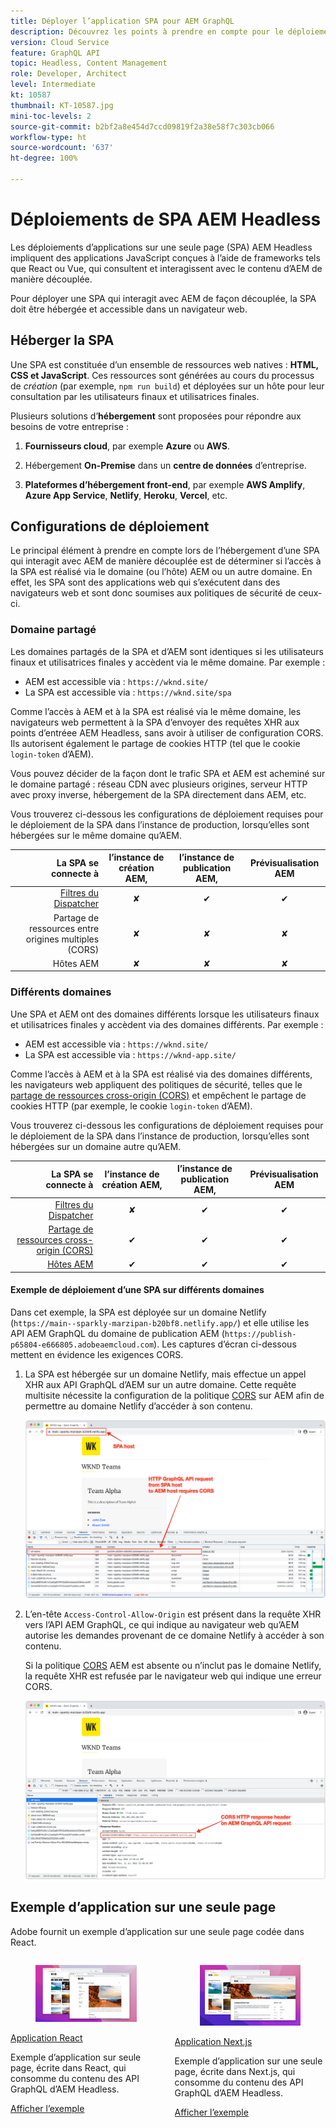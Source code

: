 ```yaml
---
title: Déployer l’application SPA pour AEM GraphQL
description: Découvrez les points à prendre en compte pour le déploiement d’applications à page unique (SPA) AEM Headless.
version: Cloud Service
feature: GraphQL API
topic: Headless, Content Management
role: Developer, Architect
level: Intermediate
kt: 10587
thumbnail: KT-10587.jpg
mini-toc-levels: 2
source-git-commit: b2bf2a8e454d7ccd09819f2a38e58f7c303cb066
workflow-type: ht
source-wordcount: '637'
ht-degree: 100%

---
```



# Déploiements de SPA AEM Headless

Les déploiements d’applications sur une seule page (SPA) AEM Headless impliquent des applications JavaScript conçues à l’aide de frameworks tels que React ou Vue, qui consultent et interagissent avec le contenu d’AEM de manière découplée.

Pour déployer une SPA qui interagit avec AEM de façon découplée, la SPA doit être hébergée et accessible dans un navigateur web.

## Héberger la SPA

Une SPA est constituée d’un ensemble de ressources web natives : **HTML, CSS et JavaScript**. Ces ressources sont générées au cours du processus de _création_ (par exemple, `npm run build`) et déployées sur un hôte pour leur consultation par les utilisateurs finaux et utilisatrices finales.

Plusieurs solutions d’**hébergement** sont proposées pour répondre aux besoins de votre entreprise :

1. **Fournisseurs cloud**, par exemple **Azure** ou **AWS**.

2. Hébergement **On-Premise** dans un **centre de données** d’entreprise.

3. **Plateformes d’hébergement front-end**, par exemple **AWS Amplify**, **Azure App Service**, **Netlify**, **Heroku**, **Vercel**, etc.

## Configurations de déploiement

Le principal élément à prendre en compte lors de l’hébergement d’une SPA qui interagit avec AEM de manière découplée est de déterminer si l’accès à la SPA est réalisé via le domaine (ou l’hôte) AEM ou un autre domaine.  En effet, les SPA sont des applications web qui s’exécutent dans des navigateurs web et sont donc soumises aux politiques de sécurité de ceux-ci.

### Domaine partagé

Les domaines partagés de la SPA et d’AEM sont identiques si les utilisateurs finaux et utilisatrices finales y accèdent via le même domaine. Par exemple :

+ AEM est accessible via : `https://wknd.site/`
+ La SPA est accessible via : `https://wknd.site/spa`

Comme l’accès à AEM et à la SPA est réalisé via le même domaine, les navigateurs web permettent à la SPA d’envoyer des requêtes XHR aux points d’entréee AEM Headless, sans avoir à utiliser de configuration CORS. Ils autorisent également le partage de cookies HTTP (tel que le cookie `login-token` d’AEM).

Vous pouvez décider de la façon dont le trafic SPA et AEM est acheminé sur le domaine partagé : réseau CDN avec plusieurs origines, serveur HTTP avec proxy inverse, hébergement de la SPA directement dans AEM, etc.

Vous trouverez ci-dessous les configurations de déploiement requises pour le déploiement de la SPA dans l’instance de production, lorsqu’elles sont hébergées sur le même domaine qu’AEM.

| La SPA se connecte à | l’instance de création AEM, | l’instance de publication AEM, | Prévisualisation AEM |
|---------------------------------------------------:|:----------:|:-----------:|:-----------:|
| [Filtres du Dispatcher](./configurations/dispatcher-filters.md) | ✘ | ✔ | ✔ |
| Partage de ressources entre origines multiples (CORS) | ✘ | ✘ | ✘ |
| Hôtes AEM | ✘ | ✘ | ✘ |

### Différents domaines

Une SPA et AEM ont des domaines différents lorsque les utilisateurs finaux et utilisatrices finales y accèdent via des domaines différents. Par exemple :

+ AEM est accessible via : `https://wknd.site/`
+ La SPA est accessible via : `https://wknd-app.site/`

Comme l’accès à AEM et à la SPA est réalisé via des domaines différents, les navigateurs web appliquent des politiques de sécurité, telles que le [partage de ressources cross-origin (CORS)](./configurations/cors.md) et empêchent le partage de cookies HTTP (par exemple, le cookie `login-token` d’AEM).

Vous trouverez ci-dessous les configurations de déploiement requises pour le déploiement de la SPA dans l’instance de production, lorsqu’elles sont hébergées sur un domaine autre qu’AEM.

| La SPA se connecte à | l’instance de création AEM, | l’instance de publication AEM, | Prévisualisation AEM |
|---------------------------------------------------:|:----------:|:-----------:|:-----------:|
| [Filtres du Dispatcher](./configurations/dispatcher-filters.md) | ✘ | ✔ | ✔ |
| [Partage de ressources cross-origin (CORS)](./configurations/cors.md) | ✔ | ✔ | ✔ |
| [Hôtes AEM](./configurations/aem-hosts.md) | ✔ | ✔ | ✔ |

#### Exemple de déploiement d’une SPA sur différents domaines

Dans cet exemple, la SPA est déployée sur un domaine Netlify (`https://main--sparkly-marzipan-b20bf8.netlify.app/`) et elle utilise les API AEM GraphQL du domaine de publication AEM (`https://publish-p65804-e666805.adobeaemcloud.com`). Les captures d’écran ci-dessous mettent en évidence les exigences CORS.

1. La SPA est hébergée sur un domaine Netlify, mais effectue un appel XHR aux API GraphQL d’AEM sur un autre domaine. Cette requête multisite nécessite la configuration de la politique [CORS](./configurations/cors.md) sur AEM afin de permettre au domaine Netlify d’accéder à son contenu.

   ![Requête SPA à partir des hôtes SPA et AEM ](assets/spa/cors-requirement.png)

2. L’en-tête `Access-Control-Allow-Origin` est présent dans la requête XHR vers l’API AEM GraphQL, ce qui indique au navigateur web qu’AEM autorise les demandes provenant de ce domaine Netlify à accéder à son contenu.

   Si la politique [CORS](./configurations/cors.md) AEM est absente ou n’inclut pas le domaine Netlify, la requête XHR est refusée par le navigateur web qui indique une erreur CORS.

   ![En-tête de réponse CORS de l’API AEM GraphQL](assets/spa/cors-response-headers.png)

## Exemple d’application sur une seule page

Adobe fournit un exemple d’application sur une seule page codée dans React.

<div class="columns is-multiline">
<!-- React app -->
<div class="column is-half-tablet is-half-desktop is-one-third-widescreen" aria-label="React app" tabindex="0">
   <div class="card">
       <div class="card-image">
           <figure class="image is-16by9">
               <a href="../example-apps/react-app.md" title="Application React" tabindex="-1">
                   <img class="is-bordered-r-small" src="../example-apps/assets/react-app/react-app-card.png" alt="Application React">
               </a>
           </figure>
       </div>
       <div class="card-content is-padded-small">
           <div class="content">
               <p class="headline is-size-6 has-text-weight-bold"><a href="../example-apps/react-app.md" title="Application React">Application React</a></p>
               <p class="is-size-6">Exemple d’application sur seule page, écrite dans React, qui consomme du contenu des API GraphQL d’AEM Headless.</p>
               <a href="../example-apps/react-app.md" class="spectrum-Button spectrum-Button--outline spectrum-Button--primary spectrum-Button--sizeM">
                   <span class="spectrum-Button-label has-no-wrap has-text-weight-bold">Afficher l’exemple</span>
               </a>
           </div>
       </div>
   </div>
</div>
<!-- Next.js app -->
<div class="column is-half-tablet is-half-desktop is-one-third-widescreen" aria-label="Next.js app" tabindex="0">
   <div class="card">
       <div class="card-image">
           <figure class="image is-16by9">
               <a href="../example-apps/next-js.md" title="Application Next.js" tabindex="-1">
                   <img class="is-bordered-r-small" src="../example-apps/assets/next-js/next-js-card.png" alt="Application Next.js">
               </a>
           </figure>
       </div>
       <div class="card-content is-padded-small">
           <div class="content">
               <p class="headline is-size-6 has-text-weight-bold"><a href="../example-apps/next-js.md" title="Application Next.js">Application Next.js</a></p>
               <p class="is-size-6">Exemple d’application sur une seule page, écrite dans Next.js, qui consomme du contenu des API GraphQL d’AEM Headless.</p>
               <a href="../example-apps/next-js.md" class="spectrum-Button spectrum-Button--outline spectrum-Button--primary spectrum-Button--sizeM">
                   <span class="spectrum-Button-label has-no-wrap has-text-weight-bold">Afficher l’exemple</span>
               </a>
           </div>
       </div>
   </div>
</div>
</div>
